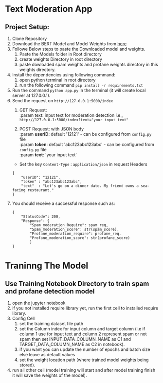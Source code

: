 # Text Moderation App

## Project Setup:
1. Clone Repository
2. Download the BERT Model and Model Weights from [here](https://drive.google.com/drive/folders/18EDGBBVLvzaK17UqD-fEaqpsIHk00Dvt?usp=sharing)
3. Followe Below steps to paste the Downloaded model and weights.
   1. Paste the Models folder in Root directory
   2. create weights Directory in root directory
   3. paste dowloaded spam weights and profane weights directory in this weights directory.
4. Install the dependencies using following command:
   1. open python terminal in root directory
   2. run the following command  `pip install -r requirements.txt`
5. Run the command `python app.py` in the terminal (it will create local server at 127.0.0.1).
6. Send the request on `http://127.0.0.1:5000/index` 
   1. GET Request:  
        :param text: input text for moderation detection
        i.e., `http://127.0.0.1:5000/index?text="your input text"`

   2. POST Request: with JSON body  
         :param **userID**: default '12121' - can be configured from `config.py` file  
         :param **token**: default 'abc123abc123abc' - can be configured from `config.py` file  
         :param **text**: 'your input text'  
   - Set the key `Content-Type` : `application/json` in request Headers
   ```
   {
       "userID": "12121",
       "token" : "abc123abc123abc",
       "text"  : "Let's go on a dinner date. My friend owns a sea-facing restaurant."
   }
   ```
7. You should receive a successful response such as:  
   ```
   {
       "StatusCode": 200, 
       "Response": {
           "Spam_moderation_Require": spam_req,
           "Spam_moderation_score": str(spam_score),
           "Profane_moderation_require": profane_req,
           "Profane_moderation_score": str(profane_score)
           }
   }
    ```  

# Traninng The Model

## Use Training Notebook Directory to train spam and profane detection model

1. open the jupyter notebook
2. if you not installed require library yet, run the first cell to installed require library.
3. Config Cell
   1. set the training dataset file path
   2. set the Column index for input column and target column (i.e if column 1 use for input  text and column 2 represent spam or not spam then set INPUT_DATA_COLUMN_NAME as C1 and TARGET_DATA_COLUMN_NAME as C2 in notebook).
   3. if you want you can update the number of epochs and batch size else leave as default values
   4. set the weight location path (where trained model weights being stored).
4. run all other cell (model training will start and after model training finish it will save the weights of the model).
